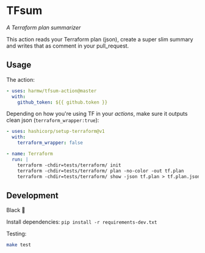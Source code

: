 # TFsum

_A Terraform plan summarizer_

This action reads your Terraform plan (json), create a super slim summary and writes that as comment in your pull_request.

## Usage

The action:

```yaml
- uses: harmw/tfsum-action@master
  with:
    github_token: ${{ github.token }}
```

Depending on how you're using TF in your _actions_, make sure it outputs clean json (`terraform_wrapper:true`):

```yaml
- uses: hashicorp/setup-terraform@v1
  with:
    terraform_wrapper: false

- name: Terraform
  run: |
    terraform -chdir=tests/terraform/ init
    terraform -chdir=tests/terraform/ plan -no-color -out tf.plan
    terraform -chdir=tests/terraform/ show -json tf.plan > tf.plan.json
```

## Development

Black :tada:

Install dependencies: `pip install -r requirements-dev.txt`

Testing:
```bash
make test
```
